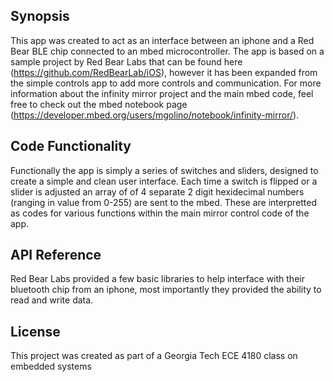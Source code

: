 ## Synopsis

This app was created to act as an interface between an iphone and a Red Bear BLE chip connected to an mbed microcontroller. The app is based on a sample project by Red Bear Labs that can be found here (https://github.com/RedBearLab/iOS), however it has been expanded from the simple controls app to add more controls and communication.
For more information about the infinity mirror project and the main mbed code, feel free to check out the mbed notebook page (https://developer.mbed.org/users/mgolino/notebook/infinity-mirror/).

## Code Functionality

Functionally the app is simply a series of switches and sliders, designed to create a simple and clean user interface. Each time a switch is flipped or a slider is adjusted an array of of 4 separate 2 digit hexidecimal numbers (ranging in value from 0-255) are sent to the mbed. These are interpretted as codes for various functions within the main mirror control code of the app.

## API Reference

Red Bear Labs provided a few basic libraries to help interface with their bluetooth chip from an iphone, most importantly they provided the ability to read and write data.

## License

This project was created as part of a Georgia Tech ECE 4180 class on embedded systems
